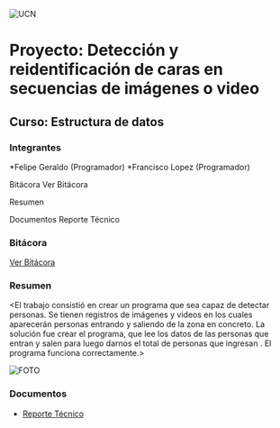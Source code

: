 ![UCN](docs/images/60x60-ucn-negro.png)


# Proyecto: Detección y reidentificación de caras en secuencias de imágenes o video
## Curso: Estructura de datos

### Integrantes

*Felipe Geraldo (Programador)
*Francisco Lopez (Programador)


Bitácora
Ver Bitácora

Resumen




Documentos
Reporte Técnico






### Bitácora

[Ver Bitácora](docs/BITACORA.md)

### Resumen

<El trabajo consistió en crear un programa que sea capaz de detectar personas. Se tienen registros de imágenes y videos en los cuales aparecerán personas entrando y saliendo de la zona en concreto. La solución fue crear el programa, que lee los datos de  las personas que entran y salen para luego darnos el total de personas que ingresan . El programa funciona correctamente.>

![FOTO](C:\Users\Francisco\Downloads)

### Documentos

* [Reporte Técnico](docs/README.md)



